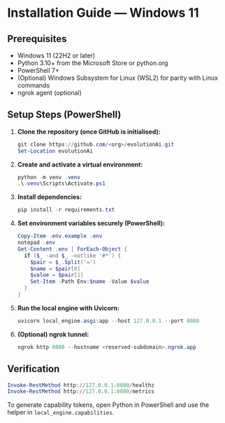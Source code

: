 # Installation Guide — Windows 11

## Prerequisites
- Windows 11 (22H2 or later)
- Python 3.10+ from the Microsoft Store or python.org
- PowerShell 7+
- (Optional) Windows Subsystem for Linux (WSL2) for parity with Linux commands
- ngrok agent (optional)

## Setup Steps (PowerShell)
1. **Clone the repository (once GitHub is initialised):**
   ```powershell
   git clone https://github.com/<org>/evolutionAi.git
   Set-Location evolutionAi
   ```
2. **Create and activate a virtual environment:**
   ```powershell
   python -m venv .venv
   .\.venv\Scripts\Activate.ps1
   ```
3. **Install dependencies:**
   ```powershell
   pip install -r requirements.txt
   ```
4. **Set environment variables securely (PowerShell):**
   ```powershell
   Copy-Item .env.example .env
   notepad .env
   Get-Content .env | ForEach-Object {
     if ($_ -and $_ -notlike '#*') {
       $pair = $_.Split('=')
       $name = $pair[0]
       $value = $pair[1]
       Set-Item -Path Env:$name -Value $value
     }
   }
   ```
5. **Run the local engine with Uvicorn:**
   ```powershell
   uvicorn local_engine.asgi:app --host 127.0.0.1 --port 8080
   ```
6. **(Optional) ngrok tunnel:**
   ```powershell
   ngrok http 8080 --hostname <reserved-subdomain>.ngrok.app
   ```

## Verification
```powershell
Invoke-RestMethod http://127.0.0.1:8080/healthz
Invoke-RestMethod http://127.0.0.1:8080/metrics
```

To generate capability tokens, open Python in PowerShell and use the helper in `local_engine.capabilities`.
